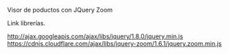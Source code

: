 Visor de poductos con JQuery Zoom

Link librerías.

http://ajax.googleapis.com/ajax/libs/jquery/1.8.0/jquery.min.js
https://cdnjs.cloudflare.com/ajax/libs/jquery-zoom/1.6.1/jquery.zoom.min.js


